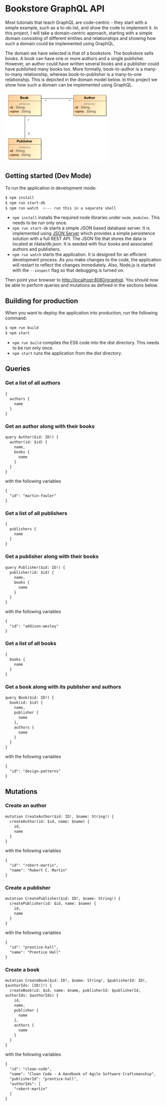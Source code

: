 Bookstore GraphQL API
=====================
Most tutorials that teach GraphQL are code-centric - they start with a simple example, such as a to-do list, and show the code to implement it. In this project, I will take a domain-centric approach, starting with a simple domain consisting of different entities and relationships and showing how such a domain could be implemented using GraphQL.

The domain we have selected is that of a bookstore. The bookstore sells books. A book can have one or more authors and a single publisher. However, an author could have written several books and a publisher could have published many books too. More formally, book-to-author is a many-to-many relationship, whereas book-to-publisher is a many-to-one relationship. This is depicted in the domain model below. In this project we show how such a domain can be implemented using GraphQL.

![Domain Model](assets/bookstore-domain-model.png)

Getting started (Dev Mode)
--------------------------
To run the application in development mode:
```bash
$ npm install
$ npm run start-db
$ npm run watch  <--- run this in a separate shell
```

- `npm install` installs the required node libraries under `node_modules`. This needs to be run only once.
- `npm run start-db` starts a simple JSON based database server. It is implemented using [JSON Server](https://github.com/typicode/json-server) which provides a simple persistence solution with a full REST API. The JSON file that stores the data is located at /data/db.json. It is seeded with four books and associated authors and publishers.
- `npm run watch` starts the application. It is designed for an efficient development process. As you make changes to the code, the application will restart to reflect the changes immediately. Also, Node.js is started with the `--inspect` flag so that debugging is turned on.


Then point your browser to [http://localhost:8080/graphiql](http://localhost:8080/graphiql). You should now be able to perform queries and mutations as defined in the sections below.

Building for production
-----------------------
When you want to deploy the application into production, run the following command:

```bash
$ npm run build
$ npm start
```

- `npm run build` compiles the ES6 code into the dist directory. This needs to be run only once.
- `npm start` runs the application from the dist directory.

Queries
-------
### Get a list of all authors
```
{
  authors {
    name
  }
}
```

### Get an author along with their books
```
query Author($id: ID!) {
  author(id: $id) {
    name,
    books {
      name
    }
  }
}
```

with the following variables
```
{
  "id": "martin-fowler"
}
```

### Get a list of all publishers
```
{
  publishers {
    name
  }
}
```

### Get a publisher along with their books
```
query Publisher($id: ID!) {
  publisher(id: $id) {
    name,
    books {
      name
    }
  }
}
```

with the following variables
```
{
  "id": "addison-wesley"
}
```

### Get a list of all books
```
{
  books {
    name
  }
}
```

### Get a book along with its publisher and authors
```
query Book($id: ID!) {
  book(id: $id) {
    name,
    publisher {
      name
    },
    authors {
      name
    }
  }
}
```

with the following variables
```
{
  "id": "design-patterns"
}
```

Mutations
---------
### Create an author
```
mutation CreateAuthor($id: ID!, $name: String!) {
  createAuthor(id: $id, name: $name) {
    id,
    name
  }
}
```

with the following variables
```
{
  "id": "robert-martin",
  "name": "Robert C. Martin"
}
```

### Create a publisher
```
mutation CreatePublisher($id: ID!, $name: String!) {
  createPublisher(id: $id, name: $name) {
    id,
    name
  }
}
```

with the following variables
```
{
  "id": "prentice-hall",
  "name": "Prentice Hall"
}
```

### Create a book
```
mutation CreateBook($id: ID!, $name: String!, $publisherId: ID!, $authorIds: [ID!]!) {
  createBook(id: $id, name: $name, publisherId: $publisherId, authorIds: $authorIds) {
    id,
    name,
    publisher {
      name
    },
    authors {
      name
    }
  }
}
```

with the following variables
```
{
  "id": "clean-code",
  "name": "Clean Code - A Handbook of Agile Software Craftsmanship",
  "publisherId": "prentice-hall",
  "authorIds": [
    "robert-martin"
  ]
}
```
